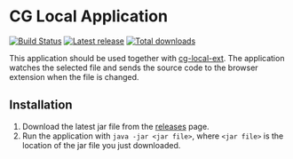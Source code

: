 # CG Local Application

[![Build Status](https://dev.azure.com/jmerle/cg-local-app/_apis/build/status/Build?branchName=master)](https://dev.azure.com/jmerle/cg-local-app/_build/latest?definitionId=30&branchName=master)
[![Latest release](https://img.shields.io/github/v/release/jmerle/cg-local-app)](https://github.com/jmerle/cg-local-app/releases/latest)
[![Total downloads](https://img.shields.io/github/downloads/jmerle/cg-local-app/total)](https://github.com/jmerle/cg-local-app/releases/latest)

This application should be used together with [cg-local-ext](https://github.com/jmerle/cg-local-ext). The application watches the selected file and sends the source code to the browser extension when the file is changed.

## Installation
1. Download the latest jar file from the [releases](https://github.com/jmerle/cg-local-app/releases) page.
2. Run the application with `java -jar <jar file>`, where `<jar file>` is the location of the jar file you just downloaded.

